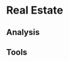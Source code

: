 <script setup>
import { ref } from 'vue';
import NavContainer from '../components/NavContainer.vue';
import newsData from '../assets/finance/real-estate.json';

const data = ref(newsData);
</script>

# Real Estate

## Analysis

<NavContainer :data="data.analysis"/>

## Tools

<NavContainer :data="data.tools"/>

